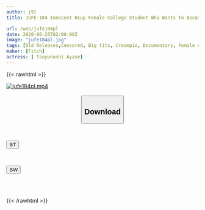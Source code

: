 ```yaml
---
author: j91
title: JUFE-184 Innocent Hcup Female College Student Who Wants To Become An Adult Peeling White Eyes And Convulsions Oji-san's Thick Abnormal Creampie Sex Ayase Rohashi

url: /was/jufe184pl
date: 2020-06-25T02:00:00Z
image: "jufe184pl.jpg"
tags: [Old Releases,Censored, Big tits, Creampie, Documentary, Female College Student, Hardcore, Nasty, Solowork]
maker: [Fitch]
actress: [ Tsuyunashi Ayase]
---
```



{{< rawhtml >}}

<div class="video" data-videoid="XPGggRr4eXiXqv">
    <a href="javascript:;">
        <img src="/was/jufe184pl/jufe184pl.jpg" width="WIDTH" height="HEIGHT" alt="jufe184pl.mp4" loading="lazy">
    </a>
</div>

<script type="text/javascript" src="https://j91.asia/asset/on-demand-st.js"></script>

<br>
  <link rel="stylesheet" href="https://j91.asia/asset/bs5.css">
  
  <center>
  <button class="btn btn-primary" type="button" data-bs-toggle="collapse" data-bs-target=".multi-collapse" aria-expanded="false" aria-controls="multiCollapseExample1 multiCollapseExample2"><h2>Download</h2></button></center>
</p>
<div class="row">
  <div class="col">
    <div class="collapse multi-collapse" id="multiCollapseExample1">
      <div class="card card-body">
	      	      <br>
<div class="buttons">  
<p><a href="https://streamtape.to/v/XPGggRr4eXiXqv" target="_blank"><button class="btn-hover color-3"><i class="fa fa-download"></i> ST</button></a></p></div>
    </div>
  </div>
</div>
  <div class="col">
    <div class="collapse multi-collapse" id="multiCollapseExample2">
      <div class="card card-body">
	      <br>
<div class="buttons">
<p><a href="https://flaswish.com/7ppu5805ympp" target="_blank"><button class="btn-hover color-2"><i class="fa fa-download"></i> SW</button></a></p></div>
<br><br>
      </div>
    </div>
  </div>
</div>

{{< /rawhtml >}}